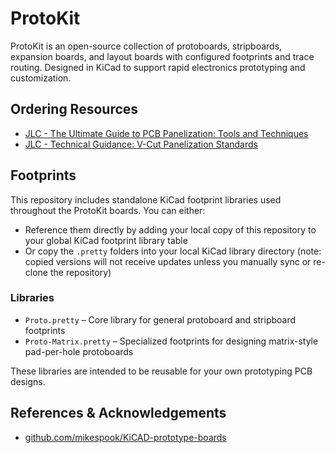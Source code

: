 # ProtoKit

ProtoKit is an open-source collection of protoboards, stripboards, expansion boards, and layout boards with configured footprints and trace routing. Designed in KiCad to support rapid electronics prototyping and customization.

## Ordering Resources

- [JLC - The Ultimate Guide to PCB Panelization: Tools and Techniques](https://jlcpcb.com/blog/the-ultimate-guide-to-pcb-panelization:-tools-and-techniques)
- [JLC - Technical Guidance: V-Cut Panelization Standards](https://jlcpcb.com/blog/technical-guidance-v-cut-panelization-standards)

## Footprints

This repository includes standalone KiCad footprint libraries used throughout the ProtoKit boards. You can either:

- Reference them directly by adding your local copy of this repository to your global KiCad footprint library table
- Or copy the `.pretty` folders into your local KiCad library directory (note: copied versions will not receive updates unless you manually sync or re-clone the repository)

### Libraries

- `Proto.pretty` – Core library for general protoboard and stripboard footprints
- `Proto-Matrix.pretty` – Specialized footprints for designing matrix-style pad-per-hole protoboards

These libraries are intended to be reusable for your own prototyping PCB designs.

## References & Acknowledgements

- [github.com/mikespook/KiCAD-prototype-boards](https://github.com/mikespook/KiCAD-prototype-boards)
